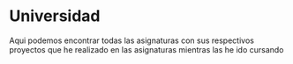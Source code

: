 # Universidad
Aqui podemos encontrar todas las asignaturas con sus respectivos proyectos que he realizado en las asignaturas mientras las he ido cursando
